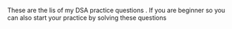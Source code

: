 These are the lis of my DSA practice questions . If you are beginner so you can also start your practice by solving these questions 
